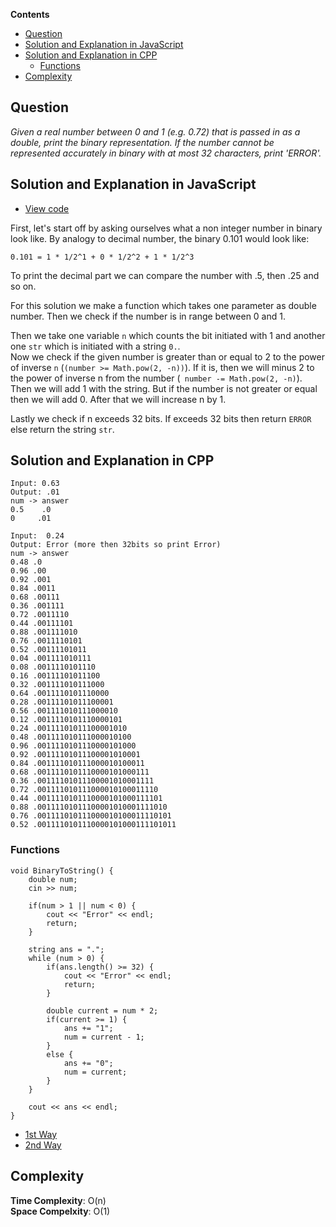 **Contents**

- [Question](#question)
- [Solution and Explanation in JavaScript](#solution-and-explanation-in-javascript)
- [Solution and Explanation in CPP](#solution-and-explanation-in-cpp)
  - [Functions](#functions)
- [Complexity](#complexity)

## Question
*Given a real number between 0 and 1 (e.g. 0.72) that is passed in as a double, print the binary representation. If the number cannot be represented accurately in binary with at most 32 characters, print 'ERROR'.*

## Solution and Explanation in JavaScript

- [View code](/Bit%20Manipulations/Binary%20to%20String/BinaryToString.js)

First, let's start off by asking ourselves what a non integer number in binary look like. By analogy to decimal number, the binary 0.101 would look like:

`0.101 = 1 * 1/2^1 + 0 * 1/2^2 + 1 * 1/2^3`

To print the decimal part we can compare the number with .5, then .25 and so on. <br>

For this solution we make a function which takes one parameter as double number. Then we check if the number is in range between 0 and 1. <br>

Then we take one variable `n` which counts the bit initiated with 1 and another one `str` which is initiated with a string `0.`. <br>
Now we check if the given number is greater than or equal to 2 to the power of inverse `n` (`(number >= Math.pow(2, -n))`). If it is, then we will minus 2 to the power of inverse n from the number (` number -= Math.pow(2, -n)`). Then we will add 1 with the string. But if the number is not greater or equal then we will add 0. After that we will increase n by 1. <br>

Lastly we check if n exceeds 32 bits. If exceeds 32 bits then return `ERROR` else return the string `str`.

## Solution and Explanation in CPP

```
Input: 0.63
Output: .01
num -> answer
0.5    .0
0     .01

Input:  0.24
Output: Error (more then 32bits so print Error)
num -> answer
0.48 .0
0.96 .00
0.92 .001
0.84 .0011
0.68 .00111
0.36 .001111
0.72 .0011110
0.44 .00111101
0.88 .001111010
0.76 .0011110101
0.52 .00111101011
0.04 .001111010111
0.08 .0011110101110
0.16 .00111101011100
0.32 .001111010111000
0.64 .0011110101110000
0.28 .00111101011100001
0.56 .001111010111000010
0.12 .0011110101110000101
0.24 .00111101011100001010
0.48 .001111010111000010100
0.96 .0011110101110000101000
0.92 .00111101011100001010001
0.84 .001111010111000010100011
0.68 .0011110101110000101000111
0.36 .00111101011100001010001111
0.72 .001111010111000010100011110
0.44 .0011110101110000101000111101
0.88 .00111101011100001010001111010
0.76 .001111010111000010100011110101
0.52 .0011110101110000101000111101011

```
### Functions
```
void BinaryToString() {
    double num;
    cin >> num;

    if(num > 1 || num < 0) {
        cout << "Error" << endl;
        return;
    }

    string ans = ".";
    while (num > 0) {
        if(ans.length() >= 32) {
            cout << "Error" << endl;
            return;
        }

        double current = num * 2;
        if(current >= 1) {
            ans += "1";
            num = current - 1;
        }
        else {
            ans += "0";
            num = current;
        }
    }

    cout << ans << endl;
}
```

- [1st Way](/Bit%20Manipulations/Binary%20to%20String/BinaryToString01.cpp)
- [2nd Way](/Bit%20Manipulations/Binary%20to%20String/BinaryToString02.cpp)

## Complexity

**Time Complexity**: O(n) <br>
**Space Compelxity**: O(1)
